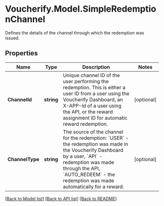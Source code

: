 # Voucherify.Model.SimpleRedemptionChannel
Defines the details of the channel through which the redemption was issued.

## Properties

Name | Type | Description | Notes
------------ | ------------- | ------------- | -------------
**ChannelId** | **string** | Unique channel ID of the user performing the redemption. This is either a user ID from a user using the Voucherify Dashboard, an X-APP-Id of a user using the API, or the reward assignment ID for automatic reward redemption. | [optional] 
**ChannelType** | **string** | The source of the channel for the redemption: &#x60;USER&#x60; - the redemption was made in the Voucherify Dashboard by a user,  &#x60;API&#x60; - redemption was made through the API, &#x60;AUTO_REDEEM&#x60; - the redemption was made automatically for a reward. | [optional] 

[[Back to Model list]](../README.md#documentation-for-models) [[Back to API list]](../README.md#documentation-for-api-endpoints) [[Back to README]](../README.md)

